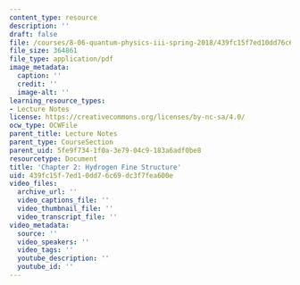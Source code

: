 ```yaml
---
content_type: resource
description: ''
draft: false
file: /courses/8-06-quantum-physics-iii-spring-2018/439fc15f7ed10dd76c69dc3f7fea600e_MIT8_06S18ch2.pdf
file_size: 364861
file_type: application/pdf
image_metadata:
  caption: ''
  credit: ''
  image-alt: ''
learning_resource_types:
- Lecture Notes
license: https://creativecommons.org/licenses/by-nc-sa/4.0/
ocw_type: OCWFile
parent_title: Lecture Notes
parent_type: CourseSection
parent_uid: 5fe9f734-1f0a-3e79-04c9-183a6adf0be8
resourcetype: Document
title: 'Chapter 2: Hydrogen Fine Structure'
uid: 439fc15f-7ed1-0dd7-6c69-dc3f7fea600e
video_files:
  archive_url: ''
  video_captions_file: ''
  video_thumbnail_file: ''
  video_transcript_file: ''
video_metadata:
  source: ''
  video_speakers: ''
  video_tags: ''
  youtube_description: ''
  youtube_id: ''
---
```

